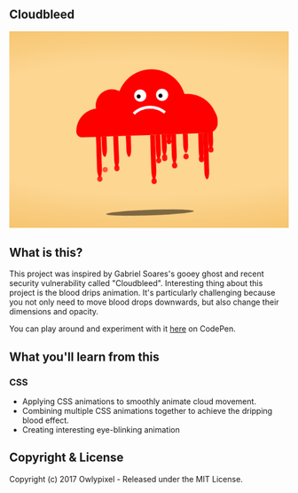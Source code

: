 ## Cloudbleed
![cloudbleed screenshot](https://github.com/owlypixel/Cloudbleed/raw/master/images/screenshot.png)

## What is this?
This project was inspired by Gabriel Soares's gooey ghost and recent security vulnerability called "Cloudbleed".
Interesting thing about this project is the blood drips animation. It's particularly challenging because you not only need to move blood drops downwards, but also change their dimensions and opacity. 

You can play around and experiment with it [here](http://codepen.io/owlypixel/pen/KWMdLJ) on CodePen. 
## What you'll learn from this
### CSS
- Applying CSS animations to smoothly animate cloud movement.
- Combining multiple CSS animations together to achieve the dripping blood effect.
- Creating interesting eye-blinking animation

## Copyright & License

Copyright (c) 2017 Owlypixel - Released under the MIT License.


